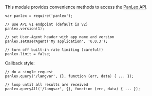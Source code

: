 This module provides convenience methods to access the [PanLex API](https://dev.panlex.org/api/).

    var panlex = require('panlex');

    // use API v1 endpoint (default is v2)
    panlex.version(1);

    // set User-Agent header with app name and version
    panlex.setUserAgent('My application', '0.0.3');

    // turn off built-in rate limiting (careful!)
    panlex.limit = false;

Callback style:

    // do a single request
    panlex.query('/langvar', {}, function (err, data) { ... });

    // loop until all results are received
    panlex.queryAll('/langvar', {}, function (err, data) { ... });
